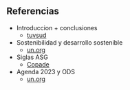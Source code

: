## Referencias

* Introduccion + conclusiones
  * [tuvsud](https://www.tuvsud.com/es-es/centro-recursos/blogs/compliance-mas-facil/objetivos-de-desarrollo-sostenible-y-conclusiones-2020)
* Sostenibilidad y desarrollo sostenible
  * [un.org](https://www.un.org/sustainabledevelopment/es/)
* Siglas ASG
  * [Copade](https://copade.es/que-es-asg/#:~:text=ASG%20son%20las%20siglas%20de,empresa%20en%20términos%20de%20sostenibilidad.)
* Agenda 2023 y ODS
  * [un.org](https://www.un.org/sustainabledevelopment/es/objetivos-de-desarrollo-sostenible/)
